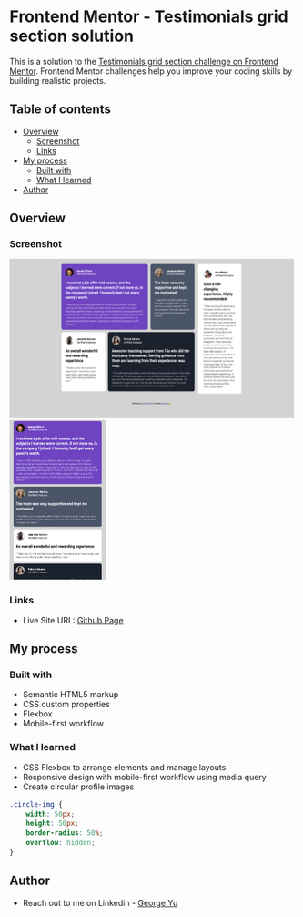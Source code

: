 # Frontend Mentor - Testimonials grid section solution

This is a solution to the [Testimonials grid section challenge on Frontend Mentor](https://www.frontendmentor.io/challenges/testimonials-grid-section-Nnw6J7Un7). Frontend Mentor challenges help you improve your coding skills by building realistic projects. 

## Table of contents

- [Overview](#overview)
  - [Screenshot](#screenshot)
  - [Links](#links)
- [My process](#my-process)
  - [Built with](#built-with)
  - [What I learned](#what-i-learned)
- [Author](#author)

## Overview

### Screenshot

<img src="./images/Screenshot_Desktop.png" alt="screenshot" height= "280" width="500"/>
<img src="./images/Screenshot_Mobile.png" alt="screenshot" height= "280" width="170"/>



### Links

- Live Site URL: [Github Page](https://yubaichuan2000.github.io/testimonials-grid-section/)

## My process

### Built with

- Semantic HTML5 markup
- CSS custom properties
- Flexbox
- Mobile-first workflow

### What I learned

- CSS Flexbox to arrange elements and manage layouts
- Responsive design with mobile-first workflow using media query
- Create circular profile images

```css
.circle-img {
    width: 50px;
    height: 50px; 
    border-radius: 50%;
    overflow: hidden;
}
```

## Author

- Reach out to me on Linkedin - [George Yu](https://www.linkedin.com/in/george-yu-a6800a227/)